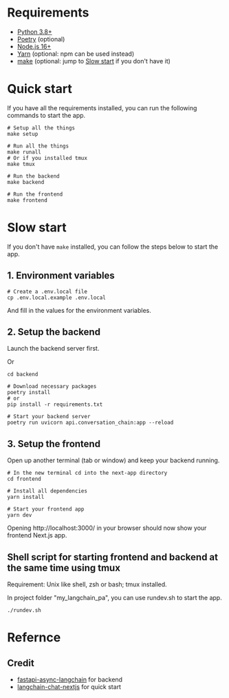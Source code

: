 # Requirements

- [Python 3.8+](https://www.python.org/downloads/)
- [Poetry](https://python-poetry.org/docs/#installation) (optional)
- [Node.js 16+](https://nodejs.org/en/download/)
- [Yarn](https://yarnpkg.com/getting-started/install) (optional: npm can be used instead)
- [make](https://www.gnu.org/software/make/) (optional: jump to [Slow start](#slow-start) if you don't have it)

# Quick start

If you have all the requirements installed, you can run the following commands to start the app.

```shell
# Setup all the things
make setup

# Run all the things
make runall
# Or if you installed tmux
make tmux

# Run the backend
make backend

# Run the frontend
make frontend
```

# Slow start

If you don't have `make` installed, you can follow the steps below to start the app.

## 1. Environment variables

```shell
# Create a .env.local file
cp .env.local.example .env.local
```

And fill in the values for the environment variables.

## 2. Setup the backend

Launch the backend server first.

Or

```shell
cd backend

# Download necessary packages
poetry install
# or
pip install -r requirements.txt

# Start your backend server
poetry run uvicorn api.conversation_chain:app --reload
```

## 3. Setup the frontend

Open up another terminal (tab or window) and keep your backend running.

```shell
# In the new terminal cd into the next-app directory
cd frontend

# Install all dependencies
yarn install 

# Start your frontend app
yarn dev
```

Opening http://localhost:3000/ in your browser should now show your frontend Next.js app.

## Shell script for starting frontend and backend at the same time using tmux

Requirement: Unix like shell, zsh or bash; tmux installed.

In project folder "my_langchain_pa", you can use rundev.sh to start the app.

```shell
./rundev.sh
```

# Refernce

## Credit

- [fastapi-async-langchain](https://github.com/ajndkr/fastapi-async-langchain) for backend
- [langchain-chat-nextjs](https://github.com/zahidkhawaja/langchain-chat-nextjs) for quick start
